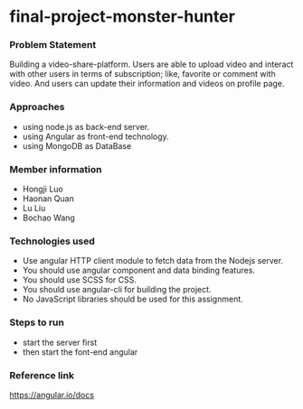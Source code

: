 # final-project-monster-hunter

### Problem Statement
Building a video-share-platform. Users are able to upload video and interact with other users in terms of subscription;
like, favorite or comment with video. And users can update their information and videos on profile page. 

### Approaches

- using node.js as back-end server.
- using Angular as front-end technology.
- using MongoDB as DataBase

### Member information

- Hongji Luo
- Haonan Quan
- Lu Liu
- Bochao Wang

### Technologies used

- Use angular HTTP client module to fetch data from the Nodejs server.
- You should use angular component and data binding features.
- You should use SCSS for CSS.
- You should use angular-cli for building the project.
- No JavaScript libraries should be used for this assignment.


### Steps to run

- start the server first
- then start the font-end angular  

### Reference link

https://angular.io/docs
